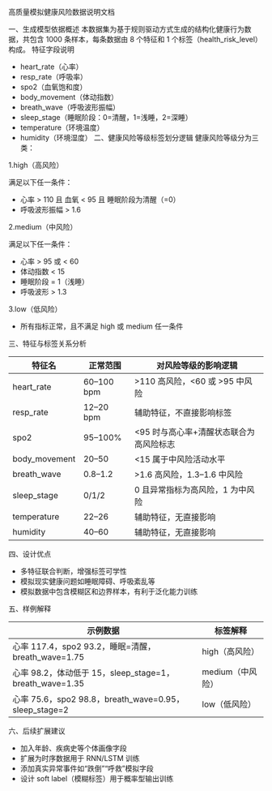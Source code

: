 高质量模拟健康风险数据说明文档

一、生成模型依据概述
本数据集为基于规则驱动方式生成的结构化健康行为数据，共包含 1000 条样本，每条数据由 8 个特征和 1 个标签（health_risk_level）构成。
特征字段说明

- heart_rate（心率）
- resp_rate（呼吸率）
- spo2（血氧饱和度）
- body_movement（体动指数）
- breath_wave（呼吸波形振幅）
- sleep_stage（睡眠阶段：0=清醒，1=浅睡，2=深睡）
- temperature（环境温度）
- humidity（环境湿度）
二、健康风险等级标签划分逻辑
健康风险等级分为三类：

1.high（高风险）

满足以下任一条件：

- 心率 > 110 且 血氧 < 95 且 睡眠阶段为清醒（=0）
- 呼吸波形振幅 > 1.6

2.medium（中风险）

满足以下任一条件：

- 心率 > 95 或 < 60
- 体动指数 < 15
- 睡眠阶段 = 1（浅睡）
- 呼吸波形 > 1.3

3.low（低风险）

- 所有指标正常，且不满足 high 或 medium 任一条件

三、特征与标签关系分析

| 特征名 | 正常范围 | 对风险等级的影响逻辑 |
|--------|-----------|------------------------|
| heart_rate | 60–100 bpm | >110 高风险，<60 或 >95 中风险 |
| resp_rate | 12–20 bpm | 辅助特征，不直接影响标签 |
| spo2 | 95–100% | <95 时与高心率+清醒状态联合为高风险标志 |
| body_movement | 20–50 | <15 属于中风险活动水平 |
| breath_wave | 0.8–1.2 | >1.6 高风险，1.3–1.6 中风险 |
| sleep_stage | 0/1/2 | 0 且异常指标为高风险，1 为中风险 |
| temperature | 22–26 | 辅助特征，无直接影响 |
| humidity | 40–60 | 辅助特征，无直接影响 |

四、设计优点

- 多特征联合判断，增强标签可学性
- 模拟现实健康问题如睡眠障碍、呼吸紊乱等
- 模拟数据中包含模糊区和边界样本，有利于泛化能力训练

五、样例解释

| 示例数据 | 标签解释 |
|-----------|----------|
| 心率 117.4，spo2 93.2，睡眠=清醒，breath_wave=1.75 | high（高风险） |
| 心率 98.2，体动低于 15，sleep_stage=1，breath_wave=1.35 | medium（中风险） |
| 心率 75.6，spo2 98.8，breath_wave=0.95，sleep_stage=2 | low（低风险） |

六、后续扩展建议

- 加入年龄、疾病史等个体画像字段
- 扩展为时序数据用于 RNN/LSTM 训练
- 添加真实异常事件如“跌倒”“呼救”模拟字段
- 设计 soft label（模糊标签）用于概率型输出训练
